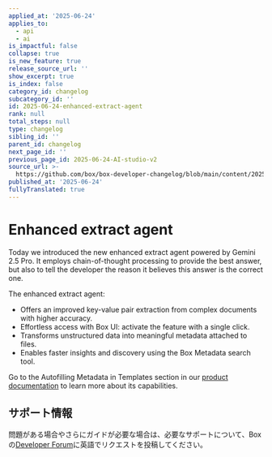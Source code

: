 ```yaml
---
applied_at: '2025-06-24'
applies_to:
  - api
  - ai
is_impactful: false
collapse: true
is_new_feature: true
release_source_url: ''
show_excerpt: true
is_index: false
category_id: changelog
subcategory_id: ''
id: 2025-06-24-enhanced-extract-agent
rank: null
total_steps: null
type: changelog
sibling_id: ''
parent_id: changelog
next_page_id: ''
previous_page_id: 2025-06-24-AI-studio-v2
source_url: >-
  https://github.com/box/box-developer-changelog/blob/main/content/2025/06-24-enhanced-extract-agent.md
published_at: '2025-06-24'
fullyTranslated: true
---
```

# Enhanced extract agent

Today we introduced the new enhanced extract agent powered by Gemini 2.5 Pro. It employs chain-of-thought processing to provide the best answer, but also to tell the developer the reason it believes this answer is the correct one.

The enhanced extract agent:

* Offers an improved key-value pair extraction from complex documents with higher accuracy.
* Effortless access with Box UI: activate the feature with a single click.
* Transforms unstructured data into meaningful metadata attached to files.
* Enables faster insights and discovery using the Box Metadata search tool.

Go to the Autofilling Metadata in Templates section in our [product documentation][1] to learn more about its capabilities.

<!-- more -->

## サポート情報

問題がある場合やさらにガイドが必要な場合は、必要なサポートについて、Boxの[Developer Forum][2]に英語でリクエストを投稿してください。

[1]: https://support.box.com/hc/en-us/articles/360044196173-Using-Metadata

[2]: https://forum.box.com/
